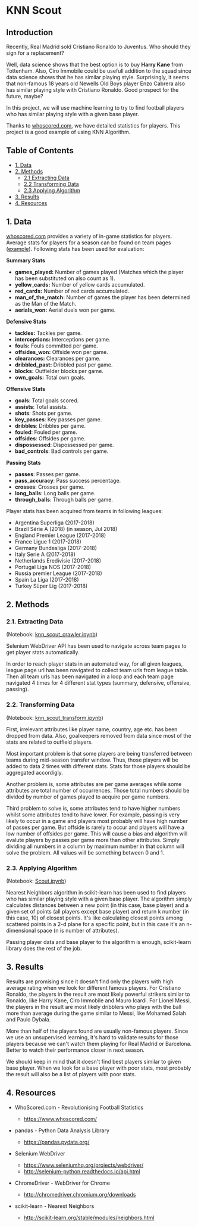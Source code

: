 # KNN Scout

## Introduction

Recently, Real Madrid sold Cristiano Ronaldo to Juventus. Who should they sign for a replacement?

Well, data science shows that the best option is to buy **Harry Kane** from Tottenham. Also, Ciro Immobile could be usefull addition to the squad since data science shows that he has similar playing style. Surprisingly, it seems that non-famous 18 years old Newells Old Boys player Enzo Cabrera also has similar playing style with Cristiano Ronaldo. Good prospect for the future, maybe?

In this project, we will use machine learning to try to find football players who has similar playing style with a given base player.

Thanks to [whoscored.com](https://www.whoscored.com/), we have detailed statistics for players. This project is a good example of using KNN Algorithm.

## Table of Contents
- [1. Data](#1-data)
- [2. Methods](#2-methods)
  - [2.1 Extracting Data](#21-extracting-data)
  - [2.2 Transforming Data](#22-transforming-data)
  - [2.3 Applying Algorithm](#23-applying-algorithm)
- [3. Results](#3-results)
- [4. Resources](#4-resources)

## 1. Data
[whoscored.com](https://www.whoscored.com/) provides a variety of in-game statistics for players. Average stats for players for a season can be found on team pages ([example](https://www.whoscored.com/Teams/133/Show/Turkey-Besiktas)). Following stats has been used for evaluation:

**Summary Stats**
- **games_played:** Number of games played (Matches which the player has been substituted on also count as 1).
- **yellow_cards:** Number of yellow cards accumulated.
- **red_cards:** Number of red cards accumulated.
- **man_of_the_match:** Number of games the player has been determined as the Man of the Match.
- **aerials_won:** Aerial duels won per game.

**Defensive Stats**
- **tackles:** Tackles per game.
- **interceptions:** Interceptions per game.
- **fouls:** Fouls committed per game.
- **offsides_won:** Offside won per game.
- **clearances:** Clearances per game.
- **dribbled_past:** Dribbled past per game.
- **blocks:** Outfielder blocks per game.
- **own_goals:** Total own goals.

**Offensive Stats**
- **goals**: Total goals scored.
- **assists**: Total assists.
- **shots**: Shots per game.
- **key_passes**: Key passes per game.
- **dribbles**: Dribbles per game.
- **fouled**: Fouled per game.
- **offsides**: Offsides per game.
- **dispossessed**: Dispossessed per game.
- **bad_controls**: Bad controls per game.

**Passing Stats**
- **passes**: Passes per game.
- **pass_accuracy**: Pass success percentage.
- **crosses**: Crosses per game.
- **long_balls**: Long balls per game.
- **through_balls**: Through balls per game.

Player stats has been acquired from teams in following leagues:
- Argentina Superliga (2017-2018)
- Brazil Série A (2018) (in season, Jul 2018)
- England Premier League (2017-2018)
- France Ligue 1 (2017-2018)
- Germany Bundesliga (2017-2018)
- Italy Serie A (2017-2018)
- Netherlands Eredivisie (2017-2018)
- Portugal Liga NOS (2017-2018)
- Russia premier League (2017-2018)
- Spain La Liga (2017-2018)
- Turkey Süper Lig (2017-2018)

## 2. Methods

### 2.1. Extracting Data
(Notebook: [knn_scout_crawler.ipynb](knn_scout_crawler.ipynb))

Selenium WebDriver API has been used to navigate across team pages to get player stats automatically.

In order to reach player stats in an automated way, for all given leagues, league page url has been navigated to collect team urls from league table. Then all team urls has been navigated in a loop and each team page navigated 4 times for 4 different stat types (summary, defensive, offensive, passing).  

### 2.2. Transforming Data
(Notebook: [knn_scout_transform.ipynb](knn_scout_transform.ipynb))

First, irrelevant attributes like player name, country, age etc. has been dropped from data. Also, goalkeepers removed from data since most of the stats are related to outfield players.

Most important problem is that some players are being transferred between teams during mid-season transfer window. Thus, those players will be added to data 2 times with different stats. Stats for those players should be aggregated accordigly.

Another problem is, some attributes are per game averages while some attributes are total number of occurrences. Those total numbers should be divided by number of games played to acquire per game numbers.

Third problem to solve is, some attributes tend to have higher numbers whilst some attributes tend to have lower. For example, passing is very likely to occur in a game and players most probably will have high number of passes per game. But offside is rarely to occur and players will have a low number of offsides per game. This will cause a bias and algorithm will evalute players by passes per game more than other attributes. Simply dividing all numbers in a column by maximum number in that column will solve the problem. All values will be something between 0 and 1.

### 2.3. Applying Algorithm
(Notebook: [Scout.ipynb](Scout.ipynb))

Nearest Neighbors algorithm in scikit-learn has been used to find players who has similar playing style with a given base player. The algorithm simply calculates distances between a new point (in this case, base player) and a given set of points (all players except base player) and return k number (in this case, 10) of closest points. It's like calculating closest points among scattered points in a 2-d plane for a specific point, but in this case it's an n-dimensional space (n is number of attributes).

Passing player data and base player to the algorithm is enough, scikit-learn library does the rest of the job.  

## 3. Results

Results are promising since it doesn't find only the players with high average rating when we look for different famous players. For Cristiano Ronaldo, the players in the result are most likely powerful strikers similar to Ronaldo, like Harry Kane, Ciro Immobile and Mauro Icardi. For Lionel Messi, the players in the result are most likely dribblers who plays with the ball more than average during the game similar to Messi, like Mohamed Salah and Paulo Dybala.

More than half of the players found are usually non-famous players. Since we use an unsupervised learning, it's hard to validate results for those players because we can't watch them playing for Real Madrid or Barcelona. Better to watch their performance closer in next season.

We should keep in mind that it doesn't find best players similar to given base player. When we look for a base player with poor stats, most probably the result will also be a list of players with poor stats.

## 4. Resources

- WhoScored.com - Revolutionising Football Statistics
  - https://www.whoscored.com/

- pandas - Python Data Analysis Library
  - https://pandas.pydata.org/

- Selenium WebDriver
  - https://www.seleniumhq.org/projects/webdriver/
  - http://selenium-python.readthedocs.io/api.html

- ChromeDriver - WebDriver for Chrome
  - http://chromedriver.chromium.org/downloads
  
- scikit-learn - Nearest Neighbors
  - http://scikit-learn.org/stable/modules/neighbors.html
